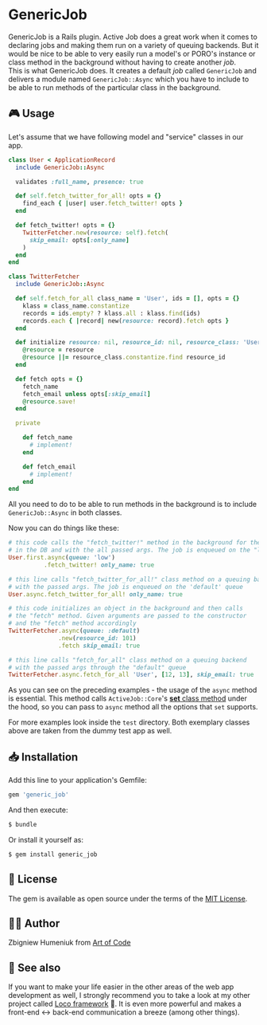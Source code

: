 # GenericJob

GenericJob is a Rails plugin. Active Job does a great work when it comes to declaring jobs and making them run on a variety of queuing backends. But it would be nice to be able to very easily run a model's or PORO's instance or class method in the background without having to create another _job_.  
This is what GenericJob does. It creates a default _job_ called `GenericJob` and delivers a module named `GenericJob::Async` which you have to include to be able to run methods of the particular class in the background.

## 🎮 Usage

Let's assume that we have following model and "service" classes in our app.

```ruby
class User < ApplicationRecord
  include GenericJob::Async

  validates :full_name, presence: true

  def self.fetch_twitter_for_all! opts = {}
    find_each { |user| user.fetch_twitter! opts }
  end

  def fetch_twitter! opts = {}
    TwitterFetcher.new(resource: self).fetch(
      skip_email: opts[:only_name]
    )
  end
end

class TwitterFetcher
  include GenericJob::Async

  def self.fetch_for_all class_name = 'User', ids = [], opts = {}
    klass = class_name.constantize
    records = ids.empty? ? klass.all : klass.find(ids)
    records.each { |record| new(resource: record).fetch opts }
  end

  def initialize resource: nil, resource_id: nil, resource_class: 'User'
    @resource = resource
    @resource ||= resource_class.constantize.find resource_id
  end

  def fetch opts = {}
    fetch_name
    fetch_email unless opts[:skip_email]
    @resource.save!
  end

  private

    def fetch_name
      # implement!
    end

    def fetch_email
      # implement!
    end
end
```

All you need to do to be able to run methods in the background is to include `GenericJob::Async` in both classes.

Now you can do things like these:

```ruby
# this code calls the "fetch_twitter!" method in the background for the 1st User 
# in the DB and with the all passed args. The job is enqueued on the "low" queue before
User.first.async(queue: 'low')
          .fetch_twitter! only_name: true

# this line calls "fetch_twitter_for_all!" class method on a queuing backend
# with the passed args. The job is enqueued on the 'default' queue
User.async.fetch_twitter_for_all! only_name: true

# this code initializes an object in the background and then calls 
# the "fetch" method. Given arguments are passed to the constructor 
# and the "fetch" method accordingly
TwitterFetcher.async(queue: :default)
              .new(resource_id: 101)
              .fetch skip_email: true

# this line calls "fetch_for_all" class method on a queuing backend
# with the passed args through the "default" queue
TwitterFetcher.async.fetch_for_all 'User', [12, 13], skip_email: true
```

As you can see on the preceding examples - the usage of the `async` method is essential. This method calls `ActiveJob::Core`'s [**set** class method](http://api.rubyonrails.org/v5.0/classes/ActiveJob/Core/ClassMethods.html#method-i-set) under the hood, so you can pass to `async` method all the options that `set` supports.

For more examples look inside the `test` directory. Both exemplary classes above are taken from the dummy test app as well.

## 📥 Installation

Add this line to your application's Gemfile:

```ruby
gem 'generic_job'
```

And then execute:
```bash
$ bundle
```

Or install it yourself as:
```bash
$ gem install generic_job
```

## 📜 License

The gem is available as open source under the terms of the [MIT License](https://opensource.org/licenses/MIT).

## 👨‍🏭 Author

Zbigniew Humeniuk from [Art of Code](http://artofcode.co)

## 👀 See also

If you want to make your life easier in the other areas of the web app development as well, I strongly recommend you to take a look at my other project called [Loco framework](https://github.com/locoframework) 🙂. It is even more powerful and makes a front-end <-> back-end communication a breeze (among other things).